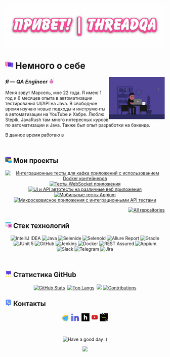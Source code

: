 <p align="center">
    <img title="Hi!" src="attachments/gif/header.gif">
</p>

# <img width="5%" title="About me" src="attachments/images/chat.png"> Немного о себе

<img align="right" width="35%" src="attachments/gif/animation.gif">

### _Я — QA Engineer_ <img width="3%" src="attachments/images/bug.png">

<p align="left">
Меня зовут Марсель, мне 22 года. Я имею 1 год и 6 месяцев опыта в автоматизации тестирования UI/API на Java. В свободное время изучаю новые подходы и инструменты в автоматизации на YouTube и Хабре. Люблю Stepik, JavaRush там много интересных курсов по автоматизации и Java. Также был опыт разработки на бэкенде.

В данное время работаю в 
</p>

<br/>

## <img width="4%" title="My projects" src="attachments/images/browser.png"> Мои проекты

<p align="center">
    <a href="https://github.com/penolegrus/threadqa-kafka-tests"><img width=45% title="Интеграционные тесты для кафка приложений с использованием Docker контейнеров" src="https://github-readme-stats-git-masterrstaa-rickstaa.vercel.app/api/pin/?username=penolegrus&repo=threadqa-kafka-tests&show_owner=true&theme=buefy"></a>
    <a href="https://github.com/penolegrus/QA_WebSocket"><img width=45% title="Тесты WebSocket приложения" src="https://github-readme-stats-git-masterrstaa-rickstaa.vercel.app/api/pin/?username=penolegrus&repo=QA_WebSocket&show_owner=true&theme=buefy"></a>
    <a href="https://github.com/penolegrus/Youtube-qa-project"><img width=45% title="UI и API автотесты на различные веб приложения" src="https://github-readme-stats-git-masterrstaa-rickstaa.vercel.app/api/pin/?username=penolegrus&repo=Youtube-qa-project&show_owner=true&theme=buefy"></a>
    <a href="https://github.com/penolegrus/MobileAppium"><img width=45% title="Мобильные тесты Appium" src="https://github-readme-stats-git-masterrstaa-rickstaa.vercel.app/api/pin/?username=penolegrus&repo=MobileAppium&show_owner=true&theme=buefy"></a>
    <a href="https://github.com/penolegrus/SpringBackEndDemo"><img width=45% title="Микросервисное приложения с интеграционными API тестами" src="https://github-readme-stats-git-masterrstaa-rickstaa.vercel.app/api/pin/?username=penolegrus&repo=SpringBackEndDemo&show_owner=true&theme=buefy"></a>
</p>

<p align="right">
    <a href="https://github.com/penolegrus?tab=repositories&sort=stargazers"><img width="170" title="All repositories" src="https://custom-icon-badges.herokuapp.com/badge/-Все%20репозитории-ba79ff?style=for-the-badge&logoColor=white&logo=repo"></a>
</p>

## <img width="4%" title="Technology stack" src="attachments/images/tools.png"> Стек технологий

<p align="center">
    <img title="IntelliJ IDEA" src="https://img.shields.io/badge/-IntelliJ%20IDEA-ffc933?style=for-the-badge">
    <img title="Java" src="https://img.shields.io/badge/-Java-7e06ff?logo=java&style=for-the-badge">
    <img title="Selenide" src="https://img.shields.io/badge/-Selenide-ffc933?style=for-the-badge">
    <img title="Selenoid" src="https://img.shields.io/badge/-Selenoid-7e06ff?style=for-the-badge">
    <img title="Allure Report" src="https://img.shields.io/badge/-Allure%20Report-ffc933?style=for-the-badge">
    <img title="Gradle" src="https://img.shields.io/badge/-Gradle-7e06ff?logo=gradle&style=for-the-badge">
    <img title="JUnit 5" src="https://img.shields.io/badge/-JUnit%205-ffc933?logo=junit5&style=for-the-badge">
    <img title="GitHub" src="https://img.shields.io/badge/-GitHub-7e06ff?logo=github&style=for-the-badge">
    <img title="Jenkins" src="https://img.shields.io/badge/-Jenkins-ffc933?logo=jenkins&style=for-the-badge">
    <img title="Docker" src="https://img.shields.io/badge/-Docker-7e06ff?logo=docker&style=for-the-badge"> 
    <img title="REST Assured" src="https://img.shields.io/badge/-REST%20Assured-7e06ff?style=for-the-badge">
    <img title="Appium" src="https://img.shields.io/badge/-Appium-ffc933?style=for-the-badge">
    <img title="Slack" src="https://img.shields.io/badge/-Slack-ffc933?logo=slack&style=for-the-badge">
    <img title="Telegram" src="https://img.shields.io/badge/-Telegram-7e06ff?logo=telegram&style=for-the-badge">
    <img title="Jira" src="https://img.shields.io/badge/-Jira-ffc933?logo=jira&style=for-the-badge">
</p>

<br/>

## <img width="4%" title="GitHub statistics" src="attachments/images/stats.png"> Статистика GitHub

<p align="center">
    <a href="https://github.com/penolegrus?tab=repositories&sort=stargazers"><img width=45% title="GitHub Stats" src="https://github-readme-stats-git-masterrstaa-rickstaa.vercel.app/api?username=penolegrus&show_icons=true&theme=buefy"></a>&nbsp;
    <a href="https://github.com/penolegrus?tab=repositories&sort=stargazers"><img width=42.5% title="Top Langs" src="https://github-readme-stats-git-masterrstaa-rickstaa.vercel.app/api/top-langs/?username=penolegrus&theme=buefy&hide=freemarker"></a>&nbsp;
    <img width="30%" src="https://media.giphy.com/media/l46Cy1rHbQ92uuLXa/giphy.gif">
    <a href="https://github.com/penolegrus?tab=repositories&sort=stargazers"><img width=57% title="Contributions" src="https://github-readme-streak-stats.herokuapp.com/?user=penolegrus&show_icons=true&theme=buefy"></a>
</p>

## <img width="4%" title="Contacts" src="attachments/images/contacts.png"> Контакты

<p align="center">
    <a href="https://t.me/penolegrus"><img width=4% title="Telegram" src="attachments/logo/telegram.png"></a>&nbsp;
    <a href="https://www.linkedin.com/in/oleg-pendrak-1bb081163/"><img width=5% title="LinkedIn" src="attachments/logo/linkedin.png"></a>&nbsp;
    <a href="https://career.habr.com/penolegrus"><img width=5% title="Habr Career" src="attachments/logo/habr.svg"></a>
    <a href="https://www.youtube.com/@threadqa"><img width=5% title="Youtube Channel" src="attachments/logo/youtube.png"></a>
    <a href="https://t.me/threadqa"><img width=5% title="Telegram QA Chat" src="attachments/logo/threadqa.jpg"></a>
</p>

<br/>

<p align="center">
    <img title="Have a good day :)" src="https://readme-typing-svg.herokuapp.com/?color=ba79ff&font=montserrat-medium&size=20&center=true&vCenter=true&lines=QA+One+Love+|+%D0%A5%D0%BE%D1%80%D0%BE%D1%88%D0%B5%D0%B3%D0%BE+%D0%B4%D0%BD%D1%8F+:)">
</p>

<p align="center">
    <img src="https://raw.githubusercontent.com/Trilokia/Trilokia/379277808c61ef204768a61bbc5d25bc7798ccf1/bottom_header.svg">
</p>
